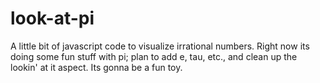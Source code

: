 look-at-pi
==========

A little bit of javascript code to visualize irrational numbers.
Right now its doing some fun stuff with pi; plan to add e, tau, etc.,
and clean up the lookin' at it aspect. Its gonna be a fun toy.
